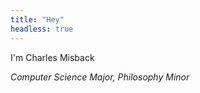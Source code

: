 ```yaml
---
title: "Hey"
headless: true
---
```


I'm Charles Misback

*Computer Science Major, Philosophy Minor*
